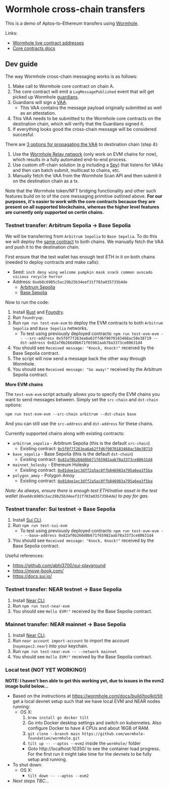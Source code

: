 # Wormhole cross-chain transfers

This is a demo of Aptos-to-Ethereum transfers using [Wormhole](https://wormhole.com/).

Links:
  * [Wormhole live contract addresses](https://wormhole.com/docs/build/reference/contract-addresses/)
  * [Core contracts docs](https://wormhole.com/docs/build/contract-integrations/core-contracts/)

## Dev guide

The way Wormhole cross-chain messaging works is as follows:

1. Make call to Wormhole core contract on chain A.
2. The core contract will emit a `LogMessagePublished` event that will get picked up Wormhole [guardians](https://wormhole.com/docs/learn/infrastructure/guardians/).
3. Guardians will sign a [VAA](https://wormhole.com/docs/learn/infrastructure/vaas/).
    * This VAA contains the message payload originally submitted as well as an attestation.
4. This VAA needs to be submitted to the Wormhole core contracts on the destination chain, which will verify that the Guardians signed it.
5. If everything looks good the cross-chain message will be considered succesful.

There are [3 options for propagating the VAA](https://wormhole.com/docs/learn/infrastructure/relayer/) to destination chain (step 4):

1. Use the [Wormhole Relay network](https://wormhole.com/docs/build/contract-integrations/wormhole-relayers/) (only work on EVM chains for now), which results in a fully automated end-to-end process.
2. Use custom off-chain solution (e.g including a [Spy](https://wormhole.com/docs/learn/infrastructure/spy/)) that listens for VAAs and then can batch submit, multicast to chains, etc.
3. Manually fetch the VAA from the Wormhole Scan API and then submit it on the destination chain as a tx.

Note that the Wormhole token/NFT bridging functionality and other such features build on to of the core messaging primitive outlined above. **For our purposes, it's easier to work with the core contracts because they are present on all supported blockchains, whereas the higher level features are currently only supported on certin chains.**

### Testnet transfer: Arbitrum Sepolia -> Base Sepolia

We will be transferring from `Arbitrum Sepolia` to `Base Sepolia`. To do this we will deploy the [same contract](./evm/Main.sol) to both chains. We manually fetch the VAA and push it to the destination chain.

First ensure that the test wallet has enough test ETH in it on both chains (needed to deploy contracts and make calls):
  * Seed: `inch deny wing welcome pumpkin mask snack common avocado vicious recycle horror`
  * Address: `0xeb8c6905c5ac29b25b34eef31f783a035735b4de`
    * [Arbitrum Sepolia](https://sepolia.arbiscan.io/address/0xeb8c6905c5ac29b25b34eef31f783a035735b4de)
    * [Base Sepolia](https://sepolia.basescan.org/address/0xeb8c6905c5ac29b25b34eef31f783a035735b4de)

Now to run the code:

1. Install [Rust](https://www.rust-lang.org/tools/install) and [Foundry](https://getfoundry.sh/).
2. Run `foundryup`.
3. Run `npm run test-evm-evm` to deploy the EVM contracts to both `Arbitrum Sepolia` and `Base Sepolia` networks.
    * To test using previously deployed contracts: `npm run test-evm-evm -- --src-address 0x5f0f7f263ea6a62ffd6f9070183468ac58e38719 --dst-address 0x82af0b266d0b671f65982aab78a3373ce80631d4`
4. You should see `Received message: "Knock, Knock!"` received by the Base Sepolia contract.
5. The script will now send a message back the other way through Wormhole.
4. You should see `Received message: "Go away!"` received by the Arbitrum Sepolia contract.

**More EVM chains**

The `test-evm-evm` script actually allows you to specify the EVM chains you want to send messages between. Simply set the `src-chain` and `dst-chain` options:

```shell
npm run test-evm-evm --src-chain arbitrum --dst-chain base
```

And you can still use the `src-address` and `dst-address` for these chains.

Currently supported chains along with existing contracts:

* `arbitrum_sepolia` - Arbitrum Sepolia (this is the default `src-chain`)
  * Existing contract: [`0x5f0f7f263ea6a62ffd6f9070183468ac58e38719`](https://sepolia.arbiscan.io/address/0x5f0f7f263ea6a62ffd6f9070183468ac58e38719)
* `base_sepolia` - Base Sepolia (this is the default `dst-chain`)
  * Existing contract: [`0x82af0b266d0b671f65982aab78a3373ce80631d4`](https://sepolia.basescan.org/address/0x82af0b266d0b671f65982aab78a3373ce80631d4)
* `mainnet_holesky` - Ethereum Holesky
  * Existing contract: [`0x01dee1ec3dff2a5ac8ffb846983a795a6ea3f5ba`](https://holesky.etherscan.io/address/0x01dee1ec3dff2a5ac8ffb846983a795a6ea3f5ba)
* `polygon_amoy` - Polygon Amoy
  * Existing contract: [`0x01dee1ec3dff2a5ac8ffb846983a795a6ea3f5ba`](https://amoy.polygonscan.com/address/0x01dee1ec3dff2a5ac8ffb846983a795a6ea3f5ba)

_Note: As always, ensure there is enough test ETH/native asset in the test wallet (`0xeb8c6905c5ac29b25b34eef31f783a035735b4de`) to pay for gas._


### Testnet transfer: Sui testnet -> Base Sepolia

1. Install [Sui CLI](https://docs.sui.io/guides/developer/getting-started/sui-install).
2. Run `npm run test-sui-evm`
    * To test using previously deployed contracts: `npm run test-evm-evm -- --base-address 0x82af0b266d0b671f65982aab78a3373ce80631d4`
3. You should see `Received message: "Knock, Knock!"` received by the Base Sepolia contract.

Useful references:
* https://github.com/abhi3700/sui-playground
* https://move-book.com/
* https://docs.sui.io/

### Testnet transfer: NEAR testnet -> Base Sepolia

1. Install [Near CLI](https://docs.near.org/sdk/js/cli/).
2. Run `npm run test-near-evm`
3. You should see `Hello EVM!"` received by the Base Sepolia contract.

### Mainnet transfer: NEAR mainnet -> Base Sepolia

1. Install [Near CLI](https://docs.near.org/sdk/js/cli/).
2. Run `near account import-account` to import the account (`naymspoc2.near`) into your keychain.
3. Run `npm run test-near-evm -- --network mainnet`
4. You should see `Hello EVM!"` received by the Base Sepolia contract.

### Local test (NOT YET WORKING!)

**NOTE: I haven't ben able to get this working yet, due to issues in the evm2 image build below...**

* Based on the instructions at https://wormhole.com/docs/build/toolkit/tilt get a local devnet setup such that we have local EVM and NEAR nodes running:
  * OS X:
    1. `brew install go docker tilt`
    2. Go into Docker desktop settings and switch on kubernetes. Also configure Docker to have 4 CPUs and about 16GB of RAM.
    3. `git clone --branch main https://github.com/wormhole-foundation/wormhole.git`
    4. `tilt up -- --aptos --evm2` inside the `wormhole/` folder
      * Goto http://localhost:10350/ to see the container load progress. For the first run it might take time for the devnets to be fully setup and running.
* To shut down:
  * OS X:
    * `tilt down -- --aptos --evm2`
* _Next steps TBC..._
